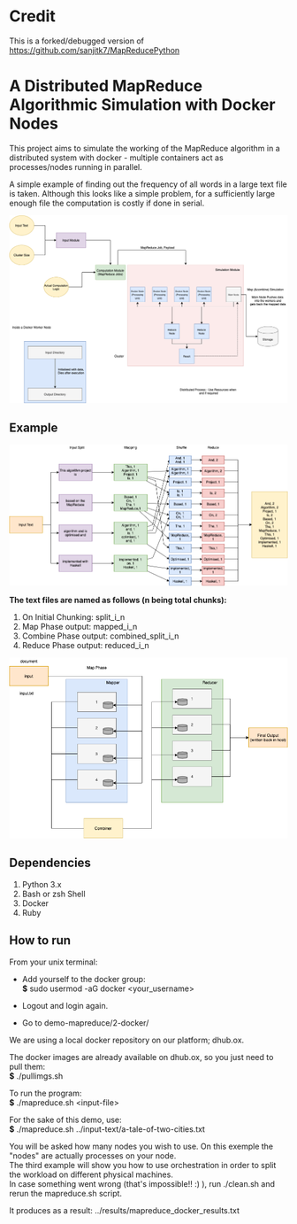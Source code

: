 # Credit 

This is a forked/debugged version of https://github.com/sanjitk7/MapReducePython

# A Distributed MapReduce Algorithmic Simulation with Docker Nodes


This project aims to simulate the working of the MapReduce algorithm in a distributed system with docker - multiple containers act as processes/nodes running in parallel. 

A simple example of finding out the frequency of all words in a large text file is taken. Although this looks like a simple problem, for a sufficiently large enough file the computation is costly if done in serial.

![](assets/updated_arch.png)

## Example

![example](assets/arch-flow.png)

**The text files are named as follows (n being total chunks):**
1. On Initial Chunking: split_i_n
2. Map Phase output: mapped_i_n
3. Combine Phase output: combined_split_i_n
4. Reduce Phase output: reduced_i_n

![](assets/fi.png)

## Dependencies
1. Python 3.x
2. Bash or zsh Shell
3. Docker
4. Ruby

## How to run

From your unix terminal:

* Add yourself to the docker group:  
**$** sudo usermod -aG docker <your_username>

* Logout and login again.

* Go to demo-mapreduce/2-docker/


We are using a local docker repository on our platform; dhub.ox.  

The docker images are already available on dhub.ox, so you just need to pull them:  
**$** ./pullimgs.sh

To run the program:  
**$** ./mapreduce.sh \<input-file\>

For the sake of this demo, use:  
**$** ./mapreduce.sh ../input-text/a-tale-of-two-cities.txt

You will be asked how many nodes you wish to use. On this exemple the "nodes" are actually processes on your node.  
The third example will show you how to use orchestration in order to split the workload on different physical machines.  
In case something went wrong (that's impossible!! :) ), run ./clean.sh and rerun the mapreduce.sh script.

It produces as a result: ../results/mapreduce_docker_results.txt
